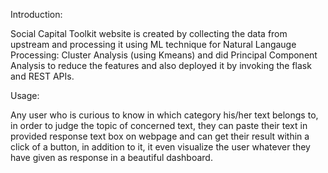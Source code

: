 Introduction:

Social Capital Toolkit website is created by collecting the 
data from upstream and processing it using ML technique for 
Natural Langauge Processing: Cluster Analysis (using Kmeans) 
and did Principal Component Analysis to reduce the features and
also deployed it by invoking the flask and REST APIs.

Usage: 

Any user who is curious to know in which category
his/her text belongs to, in order to judge the topic of concerned text,
they can paste their text in provided response text box on webpage and
can get their result within a click of a button, in addition to it, it even visualize the user 
whatever they have given as response in a beautiful dashboard.

